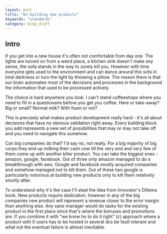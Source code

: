 ```yaml
---
layout: post
title: "On building new products"
keywords: "standards"
category: blog_draft
---
```


## Intro

If you get into a new house it's often not comfortable from
day one. The lights are turned on from a weird place, a kitchen
sink doesn't make any sense, the sofa stands in the way to surely
kill you. However with time everyone gets used to the environment
and can dance around this sofa in total darkness or turn the light
by throwing a pillow. The reason there is that our brain automates
most of the decisions and processes in the background the information
that used to be processed actively.

The choice is hard anywhere you look. I can't stand coffeeshops
where you need to fill in a questionaire before you get you coffee.
Here or take-away? Big or small? Normal milk? With foam or not?

This is precisely what makes product development really hard - it's
all about decisions that have no obvious validation right away.
Every building block you add represents a new set of possibilities
that may or may not take off and you need to navigate this somehow.

Can big companies do that? I'd say no, not really. For a big majority
of big corps they end up milking their cash cow till the very end
and very few of them come up with another killer product. You can
take the biggest ones - amazon, google, facebook. Out of three only
amazon managed to do a breakthrough with aws. Google and facebook
mostly acquired companies and somehow managed not to kill them. Out
of these two google is particularly notorious at building new products
only to kill them relatively shortly after.

To understand why it's the case I'll steal the idea from Innovator's
Dillema book. New products require dedication, however in any of the
big companies new product will represent a revenue closer to the
error margin than anything else. Any sane manager would do tasks
for the existing product in the first place since that's where the bonuses
and promotions are. If you combine it with "we know ho to do it right" (c)
approach where a product with 0 users has to be hosted in several dcs
be fault tolerant and what not the eventual failure is almost inevitable.
